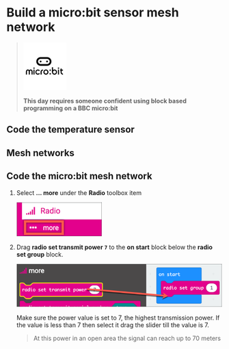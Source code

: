 # Build a micro:bit sensor mesh network

> ![The micro:bit logo](../images/micro-bit-logo.png)
>
> **This day requires someone confident using block based programming on a BBC micro:bit**

## Code the temperature sensor

## Mesh networks

## Code the micro:bit mesh network




1. Select **... more** under the **Radio** toolbox item

    ![the more section](../images/makecode-radio-more-toolbox.png)

1. Drag **radio set transmit power `7`** to the **on start** block below the **radio set group** block.

    ![drag radio set power to on start](../images/makecode-drag-radio-set-power-to-start.png)

    Make sure the power value is set to 7, the highest transmission power. If the value is less than 7 then select it drag the slider till the value is 7.

    > At this power in an open area the signal can reach up to 70 meters